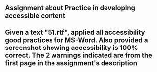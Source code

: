 ## Assignment about Practice in developing accessible content

## Given a text "51.rtf", applied all accessibility good practices for MS-Word. Also provided a screenshot showing accessibility is 100% correct. The 2 warnings indicated are from the first page in the assignment's description
